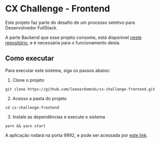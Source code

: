 # CX Challenge - Frontend

Este projeto faz parte do desafio de um processo seletivo para Desenvolvedor FullStack.

A parte Backend que esse projeto consome, está disponível [neste repositório](https://github.com/leonardomnds/cx-challenge-backend), e é necessária para o funcionamento desta.

## Como executar

Para executar este sistema, siga os passos abaixo:

1. Clone o projeto

  ```shell
  git clone https://github.com/leonardomnds/cx-challenge-frontend.git
  ```

2. Acesso a pasta do projeto

  ```shell
  cd cx-challenge-frontend
  ```

3. Instale as dependências e execute o sistema

  ```shell
  yarn && yarn start
  ```

A aplicação rodará na porta 9992, e pode ser acessada por [este link](http://localhost:9992).
